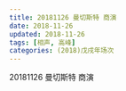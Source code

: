 ```yaml
---
title: 20181126 曼切斯特 商演
date: 2018-11-26
updated: 2018-11-26
tags: [相声, 高峰]
categories: (2018)戊戌年场次 
---
```

20181126 曼切斯特 商演
